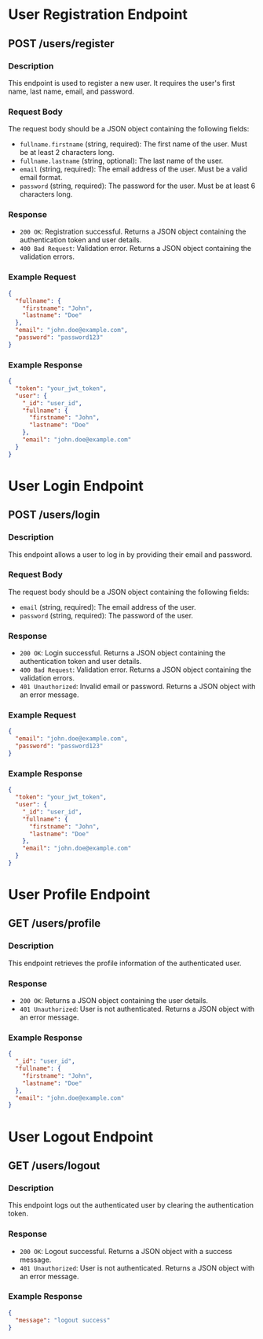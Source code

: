 # User Registration Endpoint

## POST /users/register

### Description
This endpoint is used to register a new user. It requires the user's first name, last name, email, and password.

### Request Body
The request body should be a JSON object containing the following fields:
- `fullname.firstname` (string, required): The first name of the user. Must be at least 2 characters long.
- `fullname.lastname` (string, optional): The last name of the user.
- `email` (string, required): The email address of the user. Must be a valid email format.
- `password` (string, required): The password for the user. Must be at least 6 characters long.

### Response
- `200 OK`: Registration successful. Returns a JSON object containing the authentication token and user details.
- `400 Bad Request`: Validation error. Returns a JSON object containing the validation errors.

### Example Request
```json
{
  "fullname": {
    "firstname": "John",
    "lastname": "Doe"
  },
  "email": "john.doe@example.com",
  "password": "password123"
}
```

### Example Response
```json
{
  "token": "your_jwt_token",
  "user": {
    "_id": "user_id",
    "fullname": {
      "firstname": "John",
      "lastname": "Doe"
    },
    "email": "john.doe@example.com"
  }
}
```

# User Login Endpoint

## POST /users/login

### Description
This endpoint allows a user to log in by providing their email and password.

### Request Body
The request body should be a JSON object containing the following fields:
- `email` (string, required): The email address of the user.
- `password` (string, required): The password of the user.

### Response
- `200 OK`: Login successful. Returns a JSON object containing the authentication token and user details.
- `400 Bad Request`: Validation error. Returns a JSON object containing the validation errors.
- `401 Unauthorized`: Invalid email or password. Returns a JSON object with an error message.

### Example Request
```json
{
  "email": "john.doe@example.com",
  "password": "password123"
}
```

### Example Response
```json
{
  "token": "your_jwt_token",
  "user": {
    "_id": "user_id",
    "fullname": {
      "firstname": "John",
      "lastname": "Doe"
    },
    "email": "john.doe@example.com"
  }
}
```

# User Profile Endpoint

## GET /users/profile

### Description
This endpoint retrieves the profile information of the authenticated user.

### Response
- `200 OK`: Returns a JSON object containing the user details.
- `401 Unauthorized`: User is not authenticated. Returns a JSON object with an error message.

### Example Response
```json
{
  "_id": "user_id",
  "fullname": {
    "firstname": "John",
    "lastname": "Doe"
  },
  "email": "john.doe@example.com"
}
```

# User Logout Endpoint

## GET /users/logout

### Description
This endpoint logs out the authenticated user by clearing the authentication token.

### Response
- `200 OK`: Logout successful. Returns a JSON object with a success message.
- `401 Unauthorized`: User is not authenticated. Returns a JSON object with an error message.

### Example Response
```json
{
  "message": "logout success"
}
```
